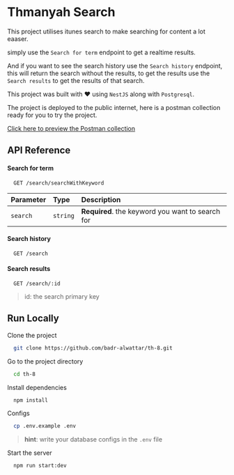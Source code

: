 
# Thmanyah Search

This project utilises itunes search to make searching for content a lot eaaser.

simply use the `Search for term` endpoint to get a realtime results.

And if you want to see the search history use the `Search history` endpoint, this will return the search without the results, to get the results use the `Search results` to get the results of that search.

This project was built with ❤️ using `NestJS` along with `Postgresql`.

The project is deployed to the public internet, here is a postman collection ready for you to try the project.

[Click here to preview the Postman collection](https://github.com/badr-alwattar/th-8/blob/master/Assignment8.postman_collection.json)


## API Reference

#### Search for term

```
  GET /search/searchWithKeyword
```

| Parameter | Type     | Description                |
| :-------- | :------- | :------------------------- |
| `search` | `string` | **Required**. the keyword you want to search for |

#### Search history

```
  GET /search
```


#### Search results

```
  GET /search/:id
```

> id: the search primary key



## Run Locally

Clone the project

```bash
  git clone https://github.com/badr-alwattar/th-8.git
```

Go to the project directory

```bash
  cd th-8
```

Install dependencies

```bash
  npm install
```

Configs

```bash
  cp .env.example .env
```
> **hint**: write your database configs in the `.env` file

Start the server

```bash
  npm run start:dev
```

